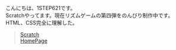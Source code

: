 こんにちは、1STEP621です。  
Scratchやってます。現在リズムゲームの第四弾をのんびり制作中です。  
HTML、CSS完全に理解した。  
  
>[Scratch](https://scratch.mit.edu/users/1STEP621/)  
>[HomePage](https://1step621.github.io/)  
